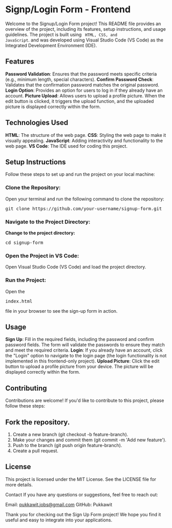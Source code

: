 # Signp/Login Form - Frontend
Welcome to the Signup/Login Form project! This README file provides an overview of the project, including its features, setup instructions, and usage guidelines. The project is built using <code> HTML, CSS, and JavaScript</code>. and was developed using Visual Studio Code (VS Code) as the Integrated Development Environment (IDE).

## Features
<strong>Password Validation</strong>: Ensures that the password meets specific criteria (e.g., minimum length, special characters).
<strong>Confirm Password Check</strong>: Validates that the confirmation password matches the original password.
<strong>Login Option</strong>: Provides an option for users to log in if they already have an account.
<strong>Picture Upload</strong>: Allows users to upload a profile picture. When the edit button is clicked, it triggers the upload function, and the uploaded picture is displayed correctly within the form.

## Technologies Used
<strong>HTML</strong>: The structure of the web page.
<strong>CSS</strong>: Styling the web page to make it visually appealing.
<strong>JavaScript</strong>: Adding interactivity and functionality to the web page.
<strong>VS Code</strong>: The IDE used for coding this project.

## Setup Instructions
Follow these steps to set up and run the project on your local machine:

### Clone the Repository:
Open your terminal and run the following command to clone the repository:
<pre>git clone https://github.com/your-username/signup-form.git</pre>

### Navigate to the Project Directory:
<strong>Change to the project directory:</strong>
<pre>cd signup-form</pre>

### Open the Project in VS Code:
Open Visual Studio Code (VS Code) and load the project directory.

### Run the Project:
Open the <pre>index.html</pre> file in your browser to see the sign-up form in action.

## Usage
<strong>Sign Up</strong>: Fill in the required fields, including the password and confirm password fields. The form will validate the passwords to ensure they match and meet the required criteria.
<strong>Login</strong>: If you already have an account, click the "Login" option to navigate to the login page (the login functionality is not implemented in this frontend-only project).
<strong>Upload Picture</strong>: Click the edit button to upload a profile picture from your device. The picture will be displayed correctly within the form.

## Contributing
Contributions are welcome! If you'd like to contribute to this project, please follow these steps:

## Fork the repository.
<ol>
<li>Create a new branch (git checkout -b feature-branch).</li>
<li>Make your changes and commit them (git commit -m 'Add new feature').</li>
<li>Push to the branch (git push origin feature-branch).</li>
<li>Create a pull request.</li>
</ol>

## License
This project is licensed under the MIT License. See the LICENSE file for more details.

Contact
If you have any questions or suggestions, feel free to reach out:

Email: pukkawit.jobs@gmail.com
GitHub: Pukkawit

Thank you for checking out the Sign Up Form project! We hope you find it useful and easy to integrate into your applications.

